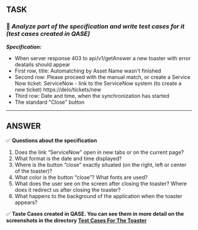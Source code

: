 ## **TASK**
### 📝 *Analyze part of the specification and write test cases for it (test cases created in QASE)*

***Specification:***

+ When server response 403 to api/v1/getAnswer a new toaster with error deatails should appear
+ First row, title: Automatching by Asset Name wasn't finished
+ Second row: Please proceed with the manual match, or create a Service Now ticket. ServiceNow - link to the ServiceNow system (to create a new ticket) https://delo/tickets/new
+ Third row: Date and time, when the synchronization has started 
+ The standard "Close" button
___
## **ANSWER**
:white_check_mark: **Questions about the specification**
1. Does the link “ServiceNow” open in new tabs or on the current page?
2. What format is the date and time displayed?
3. Where is the button “close” exactly situated (on the right, left or center of the
toaster)?
4. What color is the button “close”? What fonts are used?
5. What does the user see on the screen after closing the toaster? Where does it
redirect us after closing the toaster?
6. What happens to the background of the application when the toaster
appears?

:white_check_mark: **Taste Cases created in QASE. You can see them in more detail on the screenshots in the directory [Test Cases For The Toaster](https://github.com/qasvitlana/TestCases_ForTheToaster/tree/main/Test%20cases%20for%20a%20toaster)**
